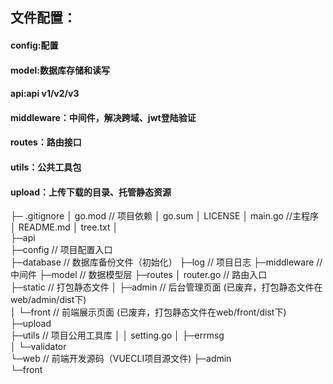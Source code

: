 ## 文件配置：
#### config:配置
#### model:数据库存储和读写
#### api:api v1/v2/v3
#### middleware：中间件，解决跨域、jwt登陆验证
#### routes：路由接口
#### utils：公共工具包
#### upload：上传下载的目录、托管静态资源
├─  .gitignore
│  go.mod // 项目依赖
│  go.sum
│  LICENSE
│  main.go //主程序
│  README.md
│  tree.txt
│          
├─api         
├─config // 项目配置入口   
├─database  // 数据库备份文件（初始化）
├─log  // 项目日志
├─middleware  // 中间件
├─model // 数据模型层
├─routes
│      router.go // 路由入口    
├─static // 打包静态文件
│  ├─admin  // 后台管理页面 (已废弃，打包静态文件在web/admin/dist下)         
│  └─front  // 前端展示页面 (已废弃，打包静态文件在web/front/dist下)
├─upload   
├─utils // 项目公用工具库
│  │  setting.go
│  ├─errmsg   
│  └─validator         
└─web // 前端开发源码（VUECLI项目源文件)
├─admin             
└─front